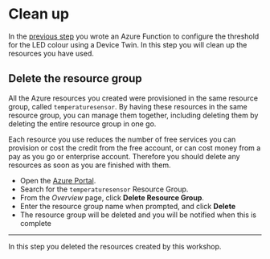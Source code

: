 # Clean up

In the [previous step](./ControlTheLEDThreshold.md) you wrote an Azure Function to configure the threshold for the LED colour using a Device Twin. In this step you will clean up the resources you have used.

## Delete the resource group

All the Azure resources you created were provisioned in the same resource group, called `temperaturesensor`. By having these resources in the same resource group, you can manage them together, including deleting them by deleting the entire resource group in one go.

Each resource you use reduces the number of free services you can provision or cost the credit from the free account, or can cost money from a pay as you go or enterprise account. Therefore you should delete any resources as soon as you are finished with them.

* Open the [Azure Portal](https://portal.azure.com/?WT.mc_id=academic-7372-jabenn).
* Search for the `temperaturesensor` Resource Group.
* From the *Overview* page, click **Delete Resource Group**.
* Enter the resource group name when prompted, and click **Delete**
* The resource group will be deleted and you will be notified when this is complete

<hr>

In this step you deleted the resources created by this workshop.